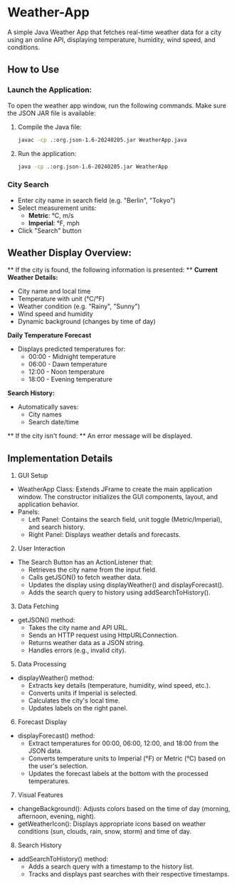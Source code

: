 # Weather-App
A simple Java Weather App that fetches real-time weather data for a city using an online API, displaying temperature, humidity, wind speed, and conditions.

## How to Use
### Launch the Application: 
To open the weather app window, run the following commands. Make sure the JSON JAR file is available:
  1. Compile the Java file:
        ```bash
        javac -cp .:org.json-1.6-20240205.jar WeatherApp.java
        ```
  2. Run the application:
        ```bash
        java -cp .:org.json-1.6-20240205.jar WeatherApp
        ```
### City Search
- Enter city name in search field (e.g. "Berlin", "Tokyo")
- Select measurement units:
  - **Metric**: °C, m/s
  - **Imperial**: °F, mph
- Click "Search" button



## Weather Display Overview:
** If the city is found, the following information is presented: **
**Current Weather Details:**
- City name and local time
- Temperature with unit (°C/°F)
- Weather condition (e.g. "Rainy", "Sunny")
- Wind speed and humidity
- Dynamic background (changes by time of day)

**Daily Temperature Forecast**
- Displays predicted temperatures for:
  - 00:00 - Midnight temperature
  - 06:00 - Dawn temperature
  - 12:00 - Noon temperature
  - 18:00 - Evening temperature

**Search History:**
- Automatically saves:
  - City names
  - Search date/time

** If the city isn't found: **
An error message will be displayed.


## Implementation Details
1. GUI Setup
  - WeatherApp Class: Extends JFrame to create the main application window. The constructor initializes the GUI components, layout, and application behavior.
  - Panels:  
    - Left Panel: Contains the search field, unit toggle (Metric/Imperial), and search history.
    - Right Panel: Displays weather details and forecasts.
2. User Interaction
- The Search Button has an ActionListener that: 
  - Retrieves the city name from the input field.
  - Calls getJSON() to fetch weather data.
  - Updates the display using displayWeather() and displayForecast().
  - Adds the search query to history using addSearchToHistory().

3. Data Fetching
- getJSON() method: 
  - Takes the city name and API URL.
  - Sends an HTTP request using HttpURLConnection.
  - Returns weather data as a JSON string.
  - Handles errors (e.g., invalid city).

5. Data Processing
- displayWeather() method:
  - Extracts key details (temperature, humidity, wind speed, etc.).
  - Converts units if Imperial is selected.
  - Calculates the city's local time.
  - Updates labels on the right panel.

6. Forecast Display
- displayForecast() method:
  - Extract temperatures for 00:00, 06:00, 12:00, and 18:00 from the JSON data.
  - Converts temperature units to Imperial (°F) or Metric (°C) based on the user's selection.
  - Updates the forecast labels at the bottom with the processed temperatures.
    
7. Visual Features
  - changeBackground(): Adjusts colors based on the time of day (morning, afternoon, evening, night).
  - getWeatherIcon(): Displays appropriate icons based on weather conditions (sun, clouds, rain, snow, storm) and time of day.

8. Search History
- addSearchToHistory() method:
  - Adds a search query with a timestamp to the history list.
  - Tracks and displays past searches with their respective timestamps.
